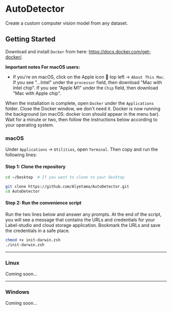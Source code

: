 # AutoDetector

Create a custom computer vision model from any dataset.

## Getting Started

Download and install `Docker` from here: https://docs.docker.com/get-docker/.

**Important notes For macOS users:**

- If you're on macOS, click on the Apple icon  top left -> `About This Mac`. If you see "...Intel" under the `processor` field, then download "Mac with Intel chip". If you see "Apple M1" under the `Chip` field, then download "Mac with Apple chip".


When the installation is complete, open `Docker` under the `Applications` folder. Close the Docker window, we don't need it. Docker is now running the background (on macOS: docker icon should appear in the menu bar). Wait for a minute or two, then follow the instructions below according to your operating system.

### macOS

Under `Applications` -> `Utilities`, open `Terminal`. Then copy and run the following lines:

#### Step 1: Clone the repository

```sh
cd ~/Desktop  # If you want to clone to your Desktop

git clone https://github.com/Alyetama/AutoDetector.git
cd AutoDetector
```

#### Step 2: Run the convenience script

Run the two lines below and answer any prompts. At the end of the script, you will see a message that contains the URLs and credentials for your Label-studio and cloud storage application. Bookmark the URLs and save the credentials in a safe place.

```sh
chmod +x init-darwin.zsh
./init-darwin.zsh
```

---

### Linux

Coming soon...

---

### Windows

Coming soon...
